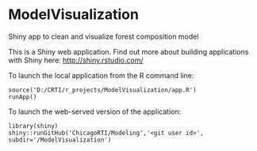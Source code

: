 # ModelVisualization
Shiny app to clean and visualize forest composition model

This is a Shiny web application. Find out more about building applications with Shiny here: http://shiny.rstudio.com/

To launch the local application from the R command line:
````
source('D:/CRTI/r_projects/ModelVisualization/app.R')
runApp()
````


To launch the web-served version of the application:
````
library(shiny)
shiny::runGitHub('ChicagoRTI/Modeling','<git user id>', subdir='/ModelVisualization')
````
